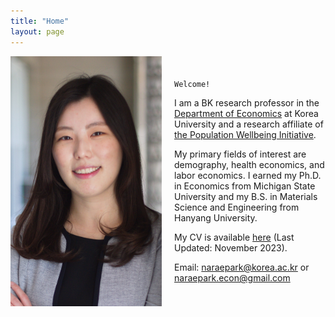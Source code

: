 ```yaml
---
title: "Home"
layout: page
---
```


<div style="display: flex; align-items: center;">
  <div style="flex: 1; width: 300px; height: 400px; overflow: hidden;">
    <img src="/assets/photos/naraepark_.jpeg" alt="profile" style="object-fit: cover; width: 100%; height: 100%;">
  </div>
  <div style="flex: 1; margin-left: 20px;">

    Welcome! 

I am a BK research professor in the [Department of Economics](http://econ.korea.ac.kr/econ/) at Korea University and a research affiliate of [the Population Wellbeing Initiative](https://sites.utexas.edu/pwi/). 

My primary fields of interest are demography, health economics, and labor economics. I earned my Ph.D. in Economics from Michigan State University and my B.S. in Materials Science and Engineering from Hanyang University. 

My CV is available [here](assets/cv/cv_parkn.pdf) (Last Updated: November 2023).

Email: [naraepark@korea.ac.kr](mailto:naraepark@korea.ac.kr) or [naraepark.econ@gmail.com](mailto:naraepark.econ@gmail.com)</p>
  </div>
</div>

  
